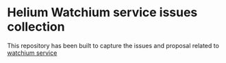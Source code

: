 # Helium Watchium service issues collection

This repository has been built to capture the issues and proposal related to [watchium service](https://watchium.disk91.com)
